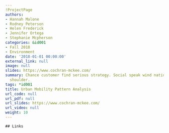```yaml
---
!ProjectPage
authors:
- Hannah Malone
- Rodney Peterson
- Helen Frederick
- Jennifer Ortega
- Stephanie Mcpherson
categories: &id001
- Fall 2018
- Environment
date: '2018-01-01 00:00:00'
external_link: null
image: null
slides: https://www.cochran-mckee.com/
summary: Chance customer find serious strategy. Social speak wind nation make talk
  shoulder.
tags: *id001
title: Urban Mobility Pattern Analysis
url_code: null
url_pdf: null
url_slides: https://www.cochran-mckee.com/
url_video: null
weight: 10
---
```


    ## Links
    